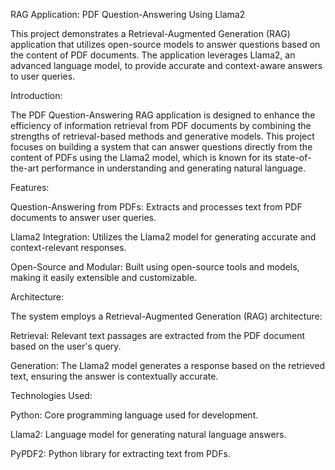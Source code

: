 RAG Application: PDF Question-Answering Using Llama2

This project demonstrates a Retrieval-Augmented Generation (RAG) application that utilizes open-source models to answer questions based on the content of PDF documents. The application leverages Llama2, an advanced language model, to provide accurate and context-aware answers to user queries.

Introduction:

The PDF Question-Answering RAG application is designed to enhance the efficiency of information retrieval from PDF documents by combining the strengths of retrieval-based methods and generative models. This project focuses on building a system that can answer questions directly from the content of PDFs using the Llama2 model, which is known for its state-of-the-art performance in understanding and generating natural language.

Features:

Question-Answering from PDFs: Extracts and processes text from PDF documents to answer user queries.

Llama2 Integration: Utilizes the Llama2 model for generating accurate and context-relevant responses.

Open-Source and Modular: Built using open-source tools and models, making it easily extensible and customizable.

Architecture:

The system employs a Retrieval-Augmented Generation (RAG) architecture:

Retrieval: Relevant text passages are extracted from the PDF document based on the user's query.

Generation: The Llama2 model generates a response based on the retrieved text, ensuring the answer is contextually accurate.

Technologies Used:

Python: Core programming language used for development.

Llama2: Language model for generating natural language answers.

PyPDF2: Python library for extracting text from PDFs.
